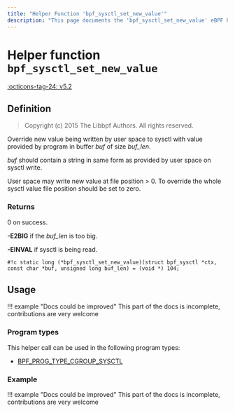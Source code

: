 ```yaml
---
title: "Helper Function 'bpf_sysctl_set_new_value'"
description: "This page documents the 'bpf_sysctl_set_new_value' eBPF helper function, including its defintion, usage, program types that can use it, and examples."
---
```

# Helper function `bpf_sysctl_set_new_value`

<!-- [FEATURE_TAG](bpf_sysctl_set_new_value) -->
[:octicons-tag-24: v5.2](https://github.com/torvalds/linux/commit/4e63acdff864654cee0ac5aaeda3913798ee78f6)
<!-- [/FEATURE_TAG] -->

## Definition

> Copyright (c) 2015 The Libbpf Authors. All rights reserved.


<!-- [HELPER_FUNC_DEF] -->
Override new value being written by user space to sysctl with value provided by program in buffer _buf_ of size _buf_len_.

_buf_ should contain a string in same form as provided by user space on sysctl write.

User space may write new value at file position > 0. To override the whole sysctl value file position should be set to zero.

### Returns

0 on success.

**-E2BIG** if the _buf_len_ is too big.

**-EINVAL** if sysctl is being read.

`#!c static long (*bpf_sysctl_set_new_value)(struct bpf_sysctl *ctx, const char *buf, unsigned long buf_len) = (void *) 104;`
<!-- [/HELPER_FUNC_DEF] -->

## Usage

!!! example "Docs could be improved"
    This part of the docs is incomplete, contributions are very welcome

### Program types

This helper call can be used in the following program types:

<!-- DO NOT EDIT MANUALLY -->
<!-- [HELPER_FUNC_PROG_REF] -->
 * [BPF_PROG_TYPE_CGROUP_SYSCTL](../program-type/BPF_PROG_TYPE_CGROUP_SYSCTL.md)
<!-- [/HELPER_FUNC_PROG_REF] -->

### Example

!!! example "Docs could be improved"
    This part of the docs is incomplete, contributions are very welcome
